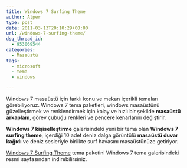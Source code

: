 ```yaml
---
title: Windows 7 Surfing Theme
author: Alper
type: post
date: 2011-03-13T20:10:29+00:00
url: /windows-7-surfing-theme/
dsq_thread_id:
  - 953069544
categories:
  - Masaüstü
tags:
  - microsoft
  - tema
  - windows

---
```

Windows 7 masaüstü için farklı konu ve mekan içerikli temaları görebiliyoruz. Windows 7 tema paketleri, windows masaüstünü güzelleştirmek ve renklendirmek için kolay ve hızlı bir şekilde **masaüstü arkaplanı**, görev çubuğu renkleri ve pencere kenarlarını değiştirir.

**Windows 7 kişiselleştirme** galerisindeki yeni bir tema olan **Windows 7 surfing theme**, içerdiği 10 adet deniz dalga görüntülü **masaüstü duvar kağıdı** ve deniz sesleriyle birlikte surf havasını masaüstünüze getiriyor.

<a href="https://windows.microsoft.com/en-GB/windows/downloads/surfing-theme" target="_blank">Windows 7 Surfing Theme</a> tema paketini Windows 7 tema galerisindeki resmi sayfasından indirebilirsiniz.